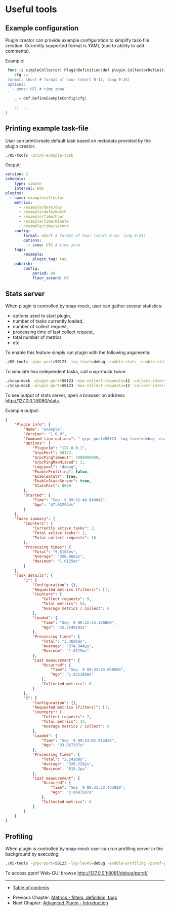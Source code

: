 # Useful tools

## Example configuration

Plugin creator can provide example configuration to simplify task-file creation.
Currently supported format is YAML (due to ability to add comments).

Example:
```go
 func (s simpleCollector) PluginDefinition(def plugin.CollectorDefinition) error {
 	cfg := `
 format: short # format of hour (short 0-12, long 0-24)
 options:
   - zone: UTC # time zone
 `
 	_ = def.DefineExampleConfig(cfg)
    
    // ...
}
```

## Printing example task-file

User can print/create default task based on metadata provided by the plugin creator.

```bash
./05-tools -print-example-task
```

Output:
```yaml
version: 2
schedule:
    type: simple
    interval: 60s
plugins:
  - name: examplecollector
    metrics:
      - /example/date/day
      - /example/date/month
      - /example/time/hour
      - /example/time/minute
      - /example/time/second
    config:
        format: short # format of hour (short 0-12, long 0-24)
        options:
          - zone: UTC # time zone
    tags:
        /example:
            plugin_tag: tag
    publish:
        config:
            period: 60
            floor_second: 60
```

## Stats server

When plugin is controlled by snap-mock, user can gather several statistics:
- options used to start plugin,
- number of tasks currently loaded,
- number of collect request,
- processing time of last collect request,
- total number of metrics
- etc.

To enable this feature simply run plugin with the following arguments:
```bash
./05-tools -grpc-port=50123 -log-level=debug -enable-stats -enable-stats-server -stats-port=8080
```

To simulate two independent tasks, call snap-mock twice:
```bash
./snap-mock -plugin-port=50123 -max-collect-requests=12 -collect-interval=5s -task-id=1 &
./snap-mock -plugin-port=50123 -max-collect-requests=12 -collect-interval=5s -task-id=2 &
```

To see output of stats server, open a browser on address http://127.0.0.1:8080/stats.

Example output:
```json
{
    "Plugin info": {
        "Name": "example",
        "Version": "1.0.0",
        "Command-line options": "-grpc-port=50123 -log-level=debug -enable-stats -enable-stats-server -stats-port=8080",
        "Options": {
            "PluginIp": "127.0.0.1",
            "GrpcPort": 50123,
            "GrpcPingTimeout": 3000000000,
            "GrpcPingMaxMissed": 3,
            "LogLevel": "debug",
            "EnableProfiling": false,
            "EnableStats": true,
            "EnableStatsServer": true,
            "StatsPort": 8080
        },
        "Started": {
            "Time": "Sep  9 09:32:48.848641",
            "Ago": "47.632944s"
        }
    },
    "Tasks summary": {
        "Counters": {
            "Currently active tasks": 2,
            "Total active tasks": 2,
            "Total collect requests": 16
        },
        "Processing times": {
            "Total": "5.6107ms",
            "Average": "350.668µs",
            "Maximum": "1.0125ms"
        }
    },
    "Task details": {
        "1": {
            "Configuration": {},
            "Requested metrics (filters)": [],
            "Counters": {
                "Collect requests": 9,
                "Total metrics": 54,
                "Average metrics / Collect": 6
            },
            "Loaded": {
                "Time": "Sep  9 09:32:54.126860",
                "Ago": "42.3549103s"
            },
            "Processing times": {
                "Total": "3.3691ms",
                "Average": "374.344µs",
                "Maximum": "1.0125ms"
            },
            "Last measurement": {
                "Occurred": {
                    "Time": "Sep  9 09:33:34.650584",
                    "Ago": "1.8311868s"
                },
                "Collected metrics": 6
            }
        },
        "2": {
            "Configuration": {},
            "Requested metrics (filters)": [],
            "Counters": {
                "Collect requests": 7,
                "Total metrics": 42,
                "Average metrics / Collect": 6
            },
            "Loaded": {
                "Time": "Sep  9 09:33:02.914434",
                "Ago": "33.567337s"
            },
            "Processing times": {
                "Total": "2.2416ms",
                "Average": "320.228µs",
                "Maximum": "815.2µs"
            },
            "Last measurement": {
                "Occurred": {
                    "Time": "Sep  9 09:33:33.433020",
                    "Ago": "3.0487507s"
                },
                "Collected metrics": 6
            }
        }
    }
}
```

## Profiling

When plugin is controlled by snap-mock user can run profiling server in the background by executing:
```bash
./05-tools -grpc-port=50123 -log-level=debug -enable-profiling -pprof-port=8081
```

To access pprof Web-GUI browse http://127.0.0.1:8081/debug/pprof/

----

* [Table of contents](/tutorial/README.md)
- Previous Chapter: [Metrics - filters, definition, tags](/tutorial/04-metrics/README.md)
- Next Chapter: [Advanced Plugin - Introduction](/tutorial/06-overview/README.md)

